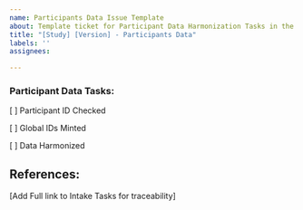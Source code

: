 ```yaml
---
name: Participants Data Issue Template
about: Template ticket for Participant Data Harmonization Tasks in the INCLUDE DCC's Data Management Core (DMC). 
title: "[Study] [Version] - Participants Data"
labels: ''
assignees:  

---
```

### Participant Data Tasks:
[ ] Participant ID Checked

[ ] Global IDs Minted

[ ] Data Harmonized

## References:
[Add Full link to Intake Tasks for traceability]  
